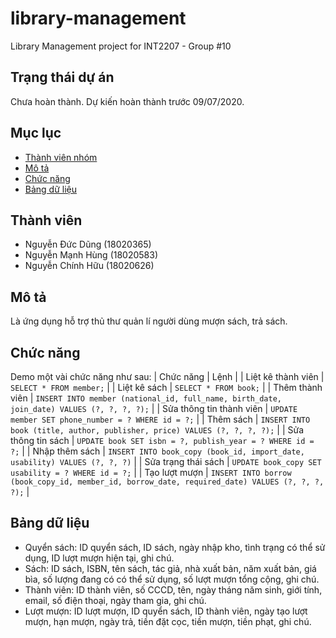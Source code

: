# library-management
Library Management project for INT2207 - Group #10

## Trạng thái dự án
Chưa hoàn thành. Dự kiến hoàn thành trước 09/07/2020.

## Mục lục
- [Thành viên nhóm](#thành-viên)
- [Mô tả](#mô-tả)
- [Chức năng](#chức-năng)
- [Bảng dữ liệu](#bảng-dữ-liệu)

## Thành viên
* Nguyễn Đức Dũng (18020365)
* Nguyễn Mạnh Hùng (18020583)
* Nguyễn Chính Hữu (18020626)

## Mô tả
Là ứng dụng hỗ trợ thủ thư quản lí người dùng mượn sách, trả sách.

## Chức năng
Demo một vài chức năng như sau:
| Chức năng                | Lệnh                                                                                            |
| Liệt kê thành viên       | `SELECT * FROM member;`                                                                         |
| Liệt kê sách             | `SELECT * FROM book;`                                                                           |
| Thêm thành viên          | `INSERT INTO member (national_id, full_name, birth_date, join_date) VALUES (?, ?, ?, ?);`       |
| Sửa thông tin thành viên | `UPDATE member SET phone_number = ? WHERE id = ?;`                                              |
| Thêm sách                | `INSERT INTO book (title, author, publisher, price) VALUES (?, ?, ?, ?);`                       |
| Sửa thông tin sách       | `UPDATE book SET isbn = ?, publish_year = ? WHERE id = ?;`                                      |
| Nhập thêm sách           | `INSERT INTO book_copy (book_id, import_date, usability) VALUES (?, ?, ?)`                      |
| Sửa trạng thái sách      | `UPDATE book_copy SET usability = ? WHERE id = ?;`                                              |
| Tạo lượt mượn            | `INSERT INTO borrow (book_copy_id, member_id, borrow_date, required_date) VALUES (?, ?, ?, ?);` |

## Bảng dữ liệu
* Quyển sách: ID quyển sách, ID sách, ngày nhập kho, tình trạng có thể sử dụng, ID lượt mượn hiện tại, ghi chú.
* Sách: ID sách, ISBN, tên sách, tác giả, nhà xuất bản, năm xuất bản, giá bìa, số lượng đang có có thể sử dụng, số lượt mượn tổng cộng, ghi chú.
* Thành viên: ID thành viên, số CCCD, tên, ngày tháng năm sinh, giới tính, email, số điện thoại, ngày tham gia, ghi chú.
* Lượt mượn: ID lượt mượn, ID quyển sách, ID thành viên, ngày tạo lượt mượn, hạn mượn, ngày trả, tiền đặt cọc, tiền mượn, tiền phạt, ghi chú.

